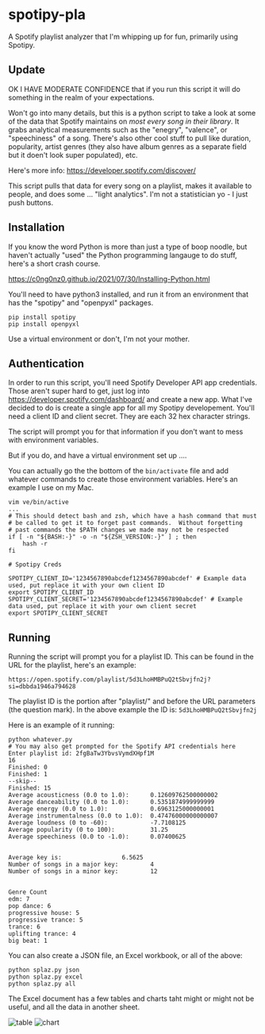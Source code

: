 # spotipy-pla
A Spotify playlist analyzer that I'm whipping up for fun, primarily using Spotipy.


## Update

OK I HAVE MODERATE CONFIDENCE that if you run this script it will do something in the realm of your expectations.

Won't go into many details, but this is a python script to take a look at some of the data that Spotify maintains on *most every song in their library*. It grabs analytical measurements such as the "enegry", "valence", or "speechiness" of a song. There's also other cool stuff to pull like duration, popularity, artist genres (they also have album genres as a separate field but it doen't look super populated), etc. 

Here's more info:
https://developer.spotify.com/discover/

This script pulls that data for every song on a playlist, makes it available to people, and does some ... "light analytics". I'm not a statistician yo - I just push buttons.

## Installation

If you know the word Python is more than just a type of boop noodle, but haven't actually "used" the Python programming langauge to do stuff, here's a short crash course.

https://c0ng0nz0.github.io/2021/07/30/Installing-Python.html

You'll need to have python3 installed, and run it from an environment that has the "spotipy" and "openpyxl" packages. 

```
pip install spotipy
pip install openpyxl
```

Use a virtual environment or don't, I'm not your mother.

## Authentication

In order to run this script, you'll need Spotify Developer API app credentials. Those aren't super hard to get, just log into 
https://developer.spotify.com/dashboard/ and create a new app. What I've decided to do is create a single app for all my Spotipy developement. You'll 
need a client ID and client secret. They are each 32 hex character strings.

The script will prompt you for that information if you don't want to mess with environment variables. 

But if you do, and have a virtual environment set up ....

You can actually go the the bottom of the `bin/activate` file and add whatever commands to create those environment variables. Here's an example I use on my Mac.

```
vim ve/bin/active
...
# This should detect bash and zsh, which have a hash command that must
# be called to get it to forget past commands.  Without forgetting
# past commands the $PATH changes we made may not be respected
if [ -n "${BASH:-}" -o -n "${ZSH_VERSION:-}" ] ; then
    hash -r
fi

# Spotipy Creds

SPOTIPY_CLIENT_ID='1234567890abcdef1234567890abcdef' # Example data used, put replace it with your own client ID
export SPOTIPY_CLIENT_ID
SPOTIPY_CLIENT_SECRET='1234567890abcdef1234567890abcdef' # Example data used, put replace it with your own client secret
export SPOTIPY_CLIENT_SECRET
```

## Running

Running the script will prompt you for a playlist ID. This can be found in the URL for the playlist, here's an example:
```
https://open.spotify.com/playlist/5d3LhoHMBPuQ2tSbvjfn2j?si=dbbda1946a794628
```

The playlist ID is the portion after "playlist/" and before the URL parameters (the question mark). In the above example the ID is:
`5d3LhoHMBPuQ2tSbvjfn2j`

Here is an example of it running:

```
python whatever.py
# You may also get prompted for the Spotify API credentials here
Enter playlist id: 2fgBaTw3YbvsVymdXHpf1M
16
Finished: 0
Finished: 1
--skip--
Finished: 15
Average acousticness (0.0 to 1.0):		0.12609762500000002
Average danceability (0.0 to 1.0):		0.5351874999999999
Average energy (0.0 to 1.0):			0.6963125000000001
Average instrumentalness (0.0 to 1.0):	0.47476000000000007
Average loudness (0 to -60): 			-7.7108125
Average popularity (0 to 100): 			31.25
Average speechiness (0.0 to -1.0): 		0.07400625


Average key is: 				6.5625
Number of songs in a major key: 		4
Number of songs in a minor key: 		12


Genre Count
edm: 7
pop dance: 6
progressive house: 5
progressive trance: 5
trance: 6
uplifting trance: 4
big beat: 1
```
You can also create a JSON file, an Excel workbook, or all of the above:
```
python splaz.py json
python splaz.py excel
python splaz.py all
```

The Excel document has a few tables and charts taht might or might not be useful, and all the data in another sheet.

![table](https://user-images.githubusercontent.com/3879630/127781323-ee110f46-09fd-449b-b32f-fbc2f9d8bb6b.png)
![chart](https://user-images.githubusercontent.com/3879630/127781324-a1bf8519-9353-4f92-afe2-dccc8935b86a.png)
